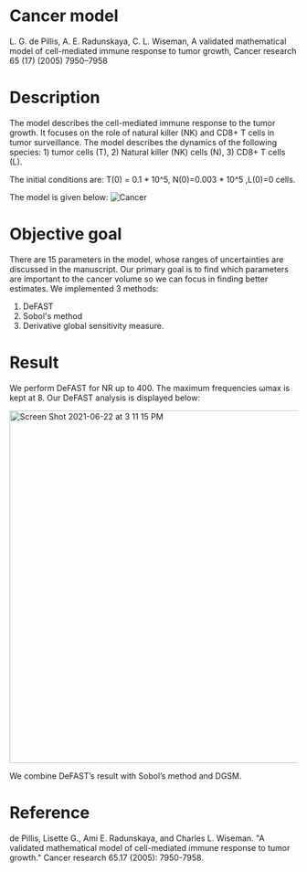 # Cancer model

L. G. de Pillis, A. E. Radunskaya, C. L. Wiseman, A validated mathematical model of cell-mediated immune response to tumor growth, Cancer research 65 (17) (2005) 7950–7958

# Description
The model describes the cell-mediated immune response to the tumor growth. It focuses on the role of natural killer (NK) and CD8+ T cells in tumor surveillance. 
The model describes the dynamics of the following species: 1) tumor cells (T), 2) Natural killer (NK) cells (N), 3) CD8+ T cells (L). 

The initial conditions are: T(0) = 0.1 * 10^5, N(0)=0.003 * 10^5 ,L(0)=0 cells. 

The model is given below: 
![Cancer](https://user-images.githubusercontent.com/20584697/122597919-eede2980-d020-11eb-96e2-e8d2b1a721ae.png)

# Objective goal
There are 15 parameters in the model, whose ranges of uncertainties are discussed in the manuscript. Our primary goal is to find which parameters are important to the cancer volume so we can focus in finding better estimates. We implemented 3 methods: 
1. DeFAST
2. Sobol's method
3. Derivative global sensitivity measure. 
 
# Result
We perform DeFAST for NR up to 400. The maximum frequencies ωmax is
kept at 8. Our DeFAST analysis is displayed below: 

<img width="617" alt="Screen Shot 2021-06-22 at 3 11 15 PM" src="https://user-images.githubusercontent.com/20584697/123006765-0a249e00-d36d-11eb-8b16-59ec2c994abb.png">

We combine DeFAST’s result with Sobol’s method and DGSM.
# Reference 
de Pillis, Lisette G., Ami E. Radunskaya, and Charles L. Wiseman. "A validated mathematical model of cell-mediated immune response to tumor growth." Cancer research 65.17 (2005): 7950-7958.
